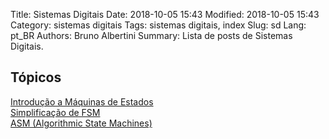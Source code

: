 Title: Sistemas Digitais
Date: 2018-10-05 15:43
Modified: 2018-10-05 15:43
Category: sistemas digitais
Tags: sistemas digitais, index
Slug: sd
Lang: pt_BR
Authors: Bruno Albertini
Summary: Lista de posts de Sistemas Digitais.


## Tópicos
[Introdução a Máquinas de Estados]({filename}/digitais/fsmBasico.md)  
[Simplificação de FSM]({filename}/digitais/fsmStateReduction.md)  
[ASM (Algorithmic State Machines)]({filename}/digitais/asm.md)  
